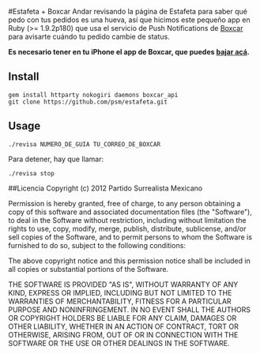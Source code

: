 #Estafeta + Boxcar
Andar revisando la página de Estafeta para saber qué pedo con tus pedidos es una hueva, así que hicimos este pequeño app en Ruby (>= 1.9.2p180) que usa el servicio de Push Notifications de [Boxcar](http://boxcar.io) para avisarte cuándo tu pedido cambie de status.

**Es necesario tener en tu iPhone el app de Boxcar, que puedes [bajar acá](http://itunes.apple.com/us/app/boxcar/id321493542?mt=8).**

## Install
    gem install httparty nokogiri daemons boxcar_api
    git clone https://github.com/psm/estafeta.git

## Usage
    ./revisa NUMERO_DE_GUIA TU_CORREO_DE_BOXCAR
	
Para detener, hay que llamar:

    ./revisa stop
	

##Licencia
Copyright (c) 2012 Partido Surrealista Mexicano

Permission is hereby granted, free of charge, to any person obtaining
a copy of this software and associated documentation files (the
"Software"), to deal in the Software without restriction, including
without limitation the rights to use, copy, modify, merge, publish,
distribute, sublicense, and/or sell copies of the Software, and to
permit persons to whom the Software is furnished to do so, subject to
the following conditions:

The above copyright notice and this permission notice shall be
included in all copies or substantial portions of the Software.

THE SOFTWARE IS PROVIDED "AS IS", WITHOUT WARRANTY OF ANY KIND,
EXPRESS OR IMPLIED, INCLUDING BUT NOT LIMITED TO THE WARRANTIES OF
MERCHANTABILITY, FITNESS FOR A PARTICULAR PURPOSE AND
NONINFRINGEMENT. IN NO EVENT SHALL THE AUTHORS OR COPYRIGHT HOLDERS BE
LIABLE FOR ANY CLAIM, DAMAGES OR OTHER LIABILITY, WHETHER IN AN ACTION
OF CONTRACT, TORT OR OTHERWISE, ARISING FROM, OUT OF OR IN CONNECTION
WITH THE SOFTWARE OR THE USE OR OTHER DEALINGS IN THE SOFTWARE.
